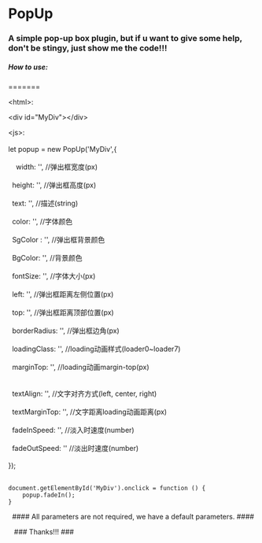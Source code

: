 ﻿# PopUp #

### A simple pop-up box plugin, but if u want to give some help, don't be stingy, just show me the code!!! ###

##### How to use: #####
=======

\<html>: 
 
\<div id="MyDiv">\</div>

\<js>:
    <br><br>
    let popup = new PopUp('MyDiv',{
    <br><br>
    		&nbsp;&nbsp;width: '', //弹出框宽度(px)
    <br><br>
        	&nbsp;&nbsp;height: '', //弹出框高度(px)
    <br><br>
        	&nbsp;&nbsp;text: '', //描述(string)
    <br><br>
        	&nbsp;&nbsp;color: '', //字体颜色
    <br><br>
        	&nbsp;&nbsp;SgColor : '', //弹出框背景颜色
    <br><br>
        	&nbsp;&nbsp;BgColor: '', //背景颜色
    <br><br>
        	&nbsp;&nbsp;fontSize: '',	//字体大小(px)
    <br><br>
        	&nbsp;&nbsp;left: '', //弹出框距离左侧位置(px)
    <br><br>
        	&nbsp;&nbsp;top: '',	//弹出框距离顶部位置(px)
    <br><br>
        	&nbsp;&nbsp;borderRadius: '', //弹出框边角(px)
    <br><br>
        	&nbsp;&nbsp;loadingClass: '', //loading动画样式(loader0~loader7)
    <br><br>
        	&nbsp;&nbsp;marginTop: '', //loading动画margin-top(px)
    <br><br>	
        	&nbsp;&nbsp;textAlign: '', //文字对齐方式(left, center, right)
    <br><br>
        	&nbsp;&nbsp;textMarginTop: '', //文字距离loading动画距离(px)
    <br><br>
        	&nbsp;&nbsp;fadeInSpeed: '',	//淡入时速度(number)
    <br><br>
        	&nbsp;&nbsp;fadeOutSpeed: ''	//淡出时速度(number)
    <br><br>
    });
    <br><br>

    document.getElementById('MyDiv').onclick = function () {
        popup.fadeIn();
    }
    
    #### All parameters are not required, we have a default parameters. ####
    
    ###  Thanks!!!  ###
